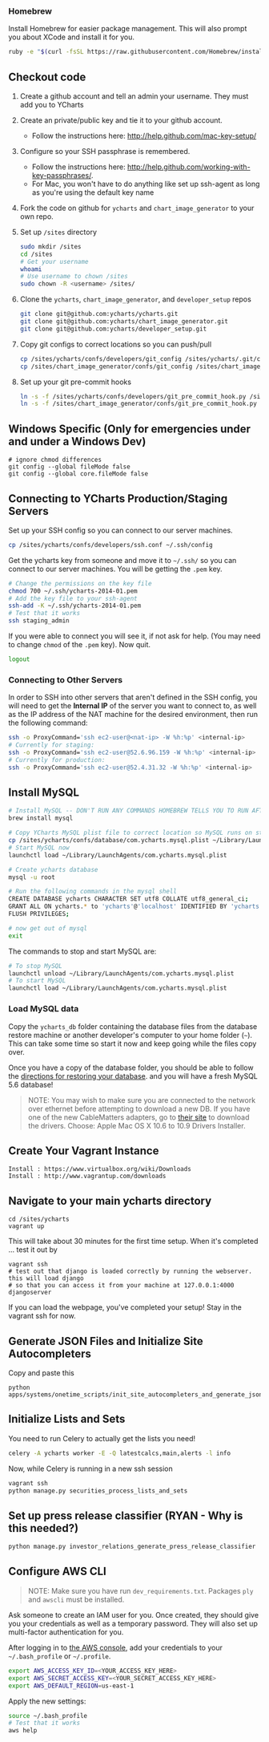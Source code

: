 ### Homebrew
Install Homebrew for easier package management. This will also prompt you about XCode and install it for you.

```bash
ruby -e "$(curl -fsSL https://raw.githubusercontent.com/Homebrew/install/master/install)"
```

## Checkout code
1. Create a github account and tell an admin your username. They must add you to YCharts
1. Create an private/public key and tie it to your github account.
    * Follow the instructions here: http://help.github.com/mac-key-setup/
1. Configure so your SSH passphrase is remembered.
    * Follow the instructions here: http://help.github.com/working-with-key-passphrases/.
    * For Mac, you won't have to do anything like set up ssh-agent as long as you're using the default key name
1. Fork the code on github for `ycharts` and `chart_image_generator` to your own repo.
1. Set up `/sites` directory

    ```bash
    sudo mkdir /sites
    cd /sites
    # Get your username
    whoami
    # Use username to chown /sites
    sudo chown -R <username> /sites/
    ```

1. Clone the `ycharts`, `chart_image_generator`, and `developer_setup` repos

    ```bash
    git clone git@github.com:ycharts/ycharts.git
    git clone git@github.com:ycharts/chart_image_generator.git
    git clone git@github.com:ycharts/developer_setup.git
    ```

1. Copy git configs to correct locations so you can push/pull

    ```bash
    cp /sites/ycharts/confs/developers/git_config /sites/ycharts/.git/config
    cp /sites/chart_image_generator/confs/git_config /sites/chart_image_generator/.git/config
    ```

1. Set up your git pre-commit hooks

    ```bash
    ln -s -f /sites/ycharts/confs/developers/git_pre_commit_hook.py /sites/ycharts/.git/hooks/pre-commit
    ln -s -f /sites/chart_image_generator/confs/git_pre_commit_hook.py /sites/chart_image_generator/.git/hooks/pre-commit
    ```

## Windows Specific (Only for emergencies under and under a Windows Dev)
```
# ignore chmod differences
git config --global fileMode false
git config --global core.fileMode false
```
## Connecting to YCharts Production/Staging Servers
Set up your SSH config so you can connect to our server machines.

```bash
cp /sites/ycharts/confs/developers/ssh.conf ~/.ssh/config
```

Get the ycharts key from someone and move it to `~/.ssh/` so you
can connect to our server machines.  You will be getting the `.pem` key.

```bash
# Change the permissions on the key file
chmod 700 ~/.ssh/ycharts-2014-01.pem
# Add the key file to your ssh-agent
ssh-add -K ~/.ssh/ycharts-2014-01.pem
# Test that it works
ssh staging_admin
```

If you were able to connect you will see it, if not ask for help.
(You may need to change `chmod` of the `.pem` key). Now quit.

```bash
logout
```

### Connecting to Other Servers
In order to SSH into other servers that aren't defined in the SSH config, you will need to get the **Internal IP**
of the server you want to connect to, as well as the IP address of the NAT machine for the desired environment,
then run the following command:

```bash
ssh -o ProxyCommand='ssh ec2-user@<nat-ip> -W %h:%p' <internal-ip>
# Currently for staging:
ssh -o ProxyCommand='ssh ec2-user@52.6.96.159 -W %h:%p' <internal-ip>
# Currently for production:
ssh -o ProxyCommand='ssh ec2-user@52.4.31.32 -W %h:%p' <internal-ip>
```

## Install MySQL

```bash
# Install MySQL -- DON'T RUN ANY COMMANDS HOMEBREW TELLS YOU TO RUN AFTER INSTALLATION!
brew install mysql

# Copy YCharts MySQL plist file to correct location so MySQL runs on startup
cp /sites/ycharts/confs/database/com.ycharts.mysql.plist ~/Library/LaunchAgents
# Start MySQL now
launchctl load ~/Library/LaunchAgents/com.ycharts.mysql.plist

# Create ycharts database
mysql -u root

# Run the following commands in the mysql shell
CREATE DATABASE ycharts CHARACTER SET utf8 COLLATE utf8_general_ci;
GRANT ALL ON ycharts.* to 'ycharts'@'localhost' IDENTIFIED BY 'ycharts';
FLUSH PRIVILEGES;

# now get out of mysql
exit
```

The commands to stop and start MySQL are:

```bash
# To stop MySQL
launchctl unload ~/Library/LaunchAgents/com.ycharts.mysql.plist
# To start MySQL
launchctl load ~/Library/LaunchAgents/com.ycharts.mysql.plist
```

### Load MySQL data
Copy the `ycharts_db` folder containing the database files from the database restore machine
or another developer's computer to your home folder (`~`). This can take some time so start
it now and keep going while the files copy over.

Once you have a copy of the database folder, you should be able to follow the
[directions for restoring your database](https://github.com/ycharts/ycharts/wiki/Restoring-Database).
and you will have a fresh MySQL 5.6 database!

> NOTE: You may wish to make sure you are connected to the network over ethernet before attempting
to download a new DB. If you have one of the new CableMatters adapters, go to
[their site](http://www.asix.com.tw/download.php?sub=driverdetail&PItemID=131 "Welcome to 1995")
to download the drivers.  Choose: Apple Mac OS X 10.6 to 10.9 Drivers Installer.

## Create Your Vagrant Instance
```
Install : https://www.virtualbox.org/wiki/Downloads
Install : http://www.vagrantup.com/downloads
```

## Navigate to your main ycharts directory
```
cd /sites/ycharts
vagrant up
```
This will take about 30 minutes for the first time setup. When it's completed ... test it out by
```
vagrant ssh
# test out that django is loaded correctly by running the webserver. this will load django
# so that you can access it from your machine at 127.0.0.1:4000
djangoserver
```
If you can load the webpage, you've completed your setup! Stay in the vagrant ssh for now.

## Generate JSON Files and Initialize Site Autocompleters
Copy and paste this
```
python apps/systems/onetime_scripts/init_site_autocompleters_and_generate_json.py
```

## Initialize Lists and Sets
You need to run Celery to actually get the lists you need!
```bash
celery -A ycharts worker -E -Q latestcalcs,main,alerts -l info
```

Now, while Celery is running in a new ssh session
```bash
vagrant ssh
python manage.py securities_process_lists_and_sets
```

## Set up press release classifier (RYAN - Why is this needed?)

```bash
python manage.py investor_relations_generate_press_release_classifier
```

## Configure AWS CLI

> NOTE: Make sure you have run `dev_requirements.txt`. Packages `ply` and `awscli`
> must be installed.

Ask someone to create an IAM user for you. Once created, they should give you
your credentials as well as a temporary password. They will also set up multi-factor
authentication for you.

After logging in to [the AWS console](https://ycharts.signin.aws.amazon.com/console), add
your credentials to your `~/.bash_profile` or `~/.profile`.

```bash
export AWS_ACCESS_KEY_ID=<YOUR_ACCESS_KEY_HERE>
export AWS_SECRET_ACCESS_KEY=<YOUR_SECRET_ACCESS_KEY_HERE>
export AWS_DEFAULT_REGION=us-east-1
```

Apply the new settings:

```bash
source ~/.bash_profile
# Test that it works
aws help
```